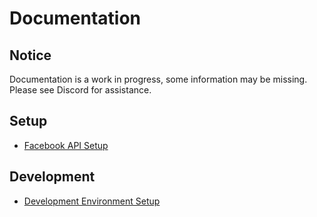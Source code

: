 # Documentation

## Notice

Documentation is a work in progress, some information may be missing. Please see Discord for assistance.

## Setup

- [Facebook API Setup](facebook.md "Facebook API setup instructions")

## Development

- [Development Environment Setup](development.md "Development environment setup instructions")